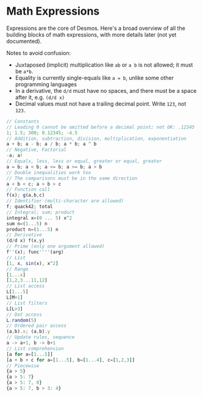 # Math Expressions

Expressions are the core of Desmos. Here's a broad overview of all the building blocks of math expressions, with more details later (not yet documented).

Notes to avoid confusion:

- Juxtaposed (implicit) multiplication like `ab` or `a b` is not allowed; it must be `a*b`.
- Equality is currently single-equals like `a = b`, unlike some other programming languages
- In a derivative, the `d/d` must have no spaces, and there must be a space after it, e.g. `(d/d x)`
- Decimal values must not have a trailing decimal point. Write `123`, not `123.`

```js
// Constants
// Leading 0 cannot be omitted before a decimal point; not OK: .12345
1; 1.5; 300; 0.12345; -4.5
// Addition, subtraction, division, multiplication, exponentiation
a + b; a - b; a / b; a * b; a ^ b
// Negative, Factorial
-a; a!
// Equals, less, less or equal, greater or equal, greater
a = b; a < b; a <= b; a >= b; a > b
// Double inequalities work too
// The comparisons must be in the same direction
a < b < c; a > b > c
// Function call
f(x); g(a,b,c)
// Identifier (multi-character are allowed)
f; quack42; total
// Integral; sum; product
integral x=(0 ... 5) x^2
sum n=(1...5) n
product n=(1...5) n
// Derivative
(d/d x) f(x,y)
// Prime (only one argument allowed)
f''(x); func''''(arg)
// List
[1, x, sin(x), x^2]
// Range
[1...x]
[1,2,3...11,12]
// List access
L[1...5]
L[M+1]
// List filters
L[L>3]
// Dot access
L.random(5)
// Ordered pair access
(a,b).x; (a,b).y
// Update rules, sequence
a -> a+1, b -> b+1
// List comprehension
[a for a=[1...5]]
[a + b + c for a=[1...5], b=[1...4], c=[1,2,3]]
// Piecewise
{a > 5}
{a > 5: 7}
{a > 5: 7, 0}
{a > 5: 7, b > 3: 4}
```
